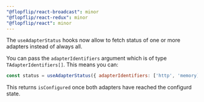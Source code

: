 ```yaml
---
"@flopflip/react-broadcast": minor
"@flopflip/react-redux": minor
"@flopflip/react": minor
---
```


The `useAdapterStatus` hooks now allow to fetch status of one or more adapters instead of always all.

You can pass the `adapterIdentifiers` argument which is of type `TAdapterIdentifiers[]`. This means you can:

```js
const status = useAdapterStatus({ adapterIdentifiers: ['http', 'memory] });
```

This returns `isConfigured` once both adapters have reached the configurd state.
